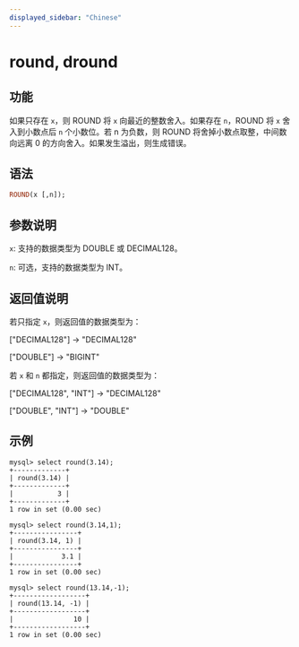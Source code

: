 ```yaml
---
displayed_sidebar: "Chinese"
---
```


# round, dround

## 功能

如果只存在 `x`，则 ROUND 将 `x` 向最近的整数舍入。如果存在 `n`，ROUND 将 `x` 舍入到小数点后 `n` 个小数位。若 n 为负数，则 ROUND 将舍掉小数点取整，中间数向远离 0 的方向舍入。如果发生溢出，则生成错误。

## 语法

```Haskell
ROUND(x [,n]);
```

## 参数说明

`x`: 支持的数据类型为 DOUBLE 或 DECIMAL128。

`n`: 可选，支持的数据类型为 INT。

## 返回值说明

若只指定 `x`，则返回值的数据类型为：

["DECIMAL128"] -> "DECIMAL128"

["DOUBLE"] -> "BIGINT"

若 `x` 和 `n` 都指定，则返回值的数据类型为：

["DECIMAL128", "INT"] -> "DECIMAL128"

["DOUBLE", "INT"] -> "DOUBLE"

## 示例

```Plain Text
mysql> select round(3.14);
+-------------+
| round(3.14) |
+-------------+
|           3 |
+-------------+
1 row in set (0.00 sec)

mysql> select round(3.14,1);
+----------------+
| round(3.14, 1) |
+----------------+
|            3.1 |
+----------------+
1 row in set (0.00 sec)

mysql> select round(13.14,-1);
+------------------+
| round(13.14, -1) |
+------------------+
|               10 |
+------------------+
1 row in set (0.00 sec)
```